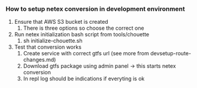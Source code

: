 ### How to setup netex conversion in development environment

1. Ensure that AWS S3 bucket is created
    1. There is three options so choose the correct one
2. Run netex initialization bash script from tools/chouette
    1. sh initialize-chouette.sh
3. Test that conversion works
    1. Create service with correct gtfs url (see more from devsetup-route-changes.md)
    2. Download gtfs package using admin panel -> this starts netex conversion
    3. In repl log should be indications if everyting is ok    
  
